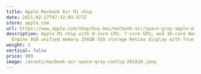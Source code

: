 ```yaml
---
title: Apple Macbook Air M1 chip
date: 2021-02-27T07:32:03.977Z
store: apple.com
url: https://www.apple.com/shop/buy-mac/macbook-air/space-gray-apple-m1-chip-with-8%E2%80%91core-cpu-and-7%E2%80%91core-gpu-256gb
description: Apple M1 chip with 8‑core CPU, 7‑core GPU, and 16‑core Neural
  Engine 8GB unified memory 256GB SSD storage Retina display with True Tone
weight: 2
vertical: false
price: 999
image: /assets/macbook-air-space-gray-config-201810.jpeg
---
```

